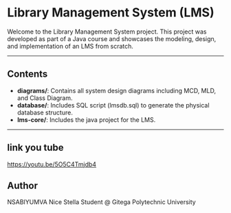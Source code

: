 # Library Management System (LMS)

Welcome to the Library Management System project. This project was developed as part of a Java course and showcases the modeling, design, and implementation of an LMS from scratch.

---

## Contents
- **diagrams/**: Contains all system design diagrams including MCD, MLD, and Class Diagram.
- **database/**: Includes SQL script (lmsdb.sql) to generate the physical database structure.
- **lms-core/**: Includes the java project for the LMS.

---
## link you tube
  https://youtu.be/5O5C4Tmjdb4

## Author

NSABIYUMVA Nice Stella
Student @ Gitega Polytechnic University  
